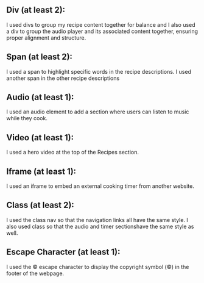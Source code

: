 ## Div (at least 2):

I used divs to group my recipe content together for balance and I also used a div to group the audio player and its associated content together, ensuring proper alignment and structure.

## Span (at least 2):

I used a span to highlight specific words in the recipe descriptions.
I used another span in the other recipe descriptions

## Audio (at least 1):

I used an audio element to add a section where users can listen to music while they cook. 

## Video (at least 1):

I used a hero video at the top of the Recipes section.  

## Iframe (at least 1):

I used an iframe to embed an external cooking timer from another website.

## Class (at least 2):

I used the class nav so that the navigation links all have the same style. 
I also used class so that the audio and timer sectionshave the same style as well. 

## Escape Character (at least 1):

I used the &copy; escape character to display the copyright symbol (©) in the footer of the webpage. 
